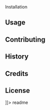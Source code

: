 <snippet>
  <content><![CDATA[
# Personal Portfolio Project
This is my personal portfolio. It shows my knowledge of HTML, CSS, and
Javascript.

## Installation


## Usage


## Contributing


## History


## Credits


## License
]]></content>
  <tabTrigger>readme</tabTrigger>
</snippet>  
